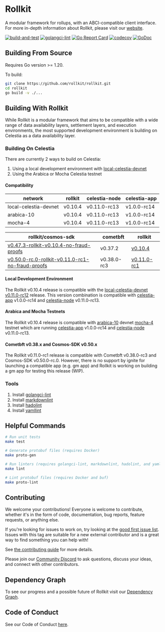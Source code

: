 # Rollkit

A modular framework for rollups, with an ABCI-compatible client interface. For more in-depth information about Rollkit, please visit our [website](https://rollkit.dev).

[![build-and-test](https://github.com/rollkit/rollkit/actions/workflows/test.yml/badge.svg)](https://github.com/rollkit/rollkit/actions/workflows/test.yml)
[![golangci-lint](https://github.com/rollkit/rollkit/actions/workflows/lint.yml/badge.svg)](https://github.com/rollkit/rollkit/actions/workflows/lint.yml)
[![Go Report Card](https://goreportcard.com/badge/github.com/rollkit/rollkit)](https://goreportcard.com/report/github.com/rollkit/rollkit)
[![codecov](https://codecov.io/gh/rollkit/rollkit/branch/main/graph/badge.svg?token=CWGA4RLDS9)](https://codecov.io/gh/rollkit/rollkit)
[![GoDoc](https://godoc.org/github.com/rollkit/rollkit?status.svg)](https://godoc.org/github.com/rollkit/rollkit)

## Building From Source

Requires Go version >= 1.20.

To build:

```sh
git clone https://github.com/rollkit/rollkit.git
cd rollkit 
go build -v ./...
```

## Building With Rollkit

While Rollkit is a modular framework that aims to be compatible with a wide
range of data availability layers, settlement layers, and execution
environments, the most supported development environment is building on Celestia
as a data availability layer.

### Building On Celestia

There are currently 2 ways to build on Celestia:

1. Using a local development environment with [local-celestia-devnet](https://github.com/rollkit/local-celestia-devnet)
1. Using the Arabica or Mocha Celestia testnet

#### Compatibility

| network               | rollkit    | celestia-node | celestia-app |
|-----------------------|------------|---------------|--------------|
| local-celestia-devnet | v0.10.4     | v0.11.0-rc13   | v1.0.0-rc14   |
| arabica-10            | v0.10.4     | v0.11.0-rc13   | v1.0.0-rc14   |
| mocha-4               | v0.10.4     | v0.11.0-rc13   | v1.0.0-rc14   |

| rollkit/cosmos-sdk                                        | cometbft                           | rollkit    |
|-----------------------------------------------------------|------------------------------------|------------|
| [v0.47.3-rollkit-v0.10.4-no-fraud-proofs](https://github.com/rollkit/cosmos-sdk/releases/tag/v0.47.3-rollkit-v0.10.4-no-fraud-proofs)                   | v0.37.2                            | [v0.10.4](https://github.com/rollkit/rollkit/releases/tag/v0.10.4)    |
| [v0.50.0-rc.0-rollkit-v0.11.0-rc1-no-fraud-proofs](https://github.com/rollkit/cosmos-sdk/releases/tag/v0.50.0-rc.0-rollkit-v0.11.0-rc1-no-fraud-proofs)     | v0.38.0-rc3                        | [v0.11.0-rc1](https://github.com/rollkit/rollkit/releases/tag/v0.11.0-rc1)|

#### Local Development Environment

The Rollkit v0.10.4 release is compatible with the
[local-celestia-devnet](https://github.com/rollkit/local-celestia-devnet)
[v0.11.0-rc12](https://github.com/rollkit/local-celestia-devnet/releases/tag/v0.11.0-rc12) release. This version combination is compatible with
[celestia-app](https://github.com/celestiaorg/celestia-app) v1.0.0-rc14 and
[celestia-node](https://github.com/celestiaorg/celestia-node) v0.11.0-rc13.

#### Arabica and Mocha Testnets

The Rollkit v0.10.4 release is compatible with [arabica-10](https://docs.celestia.org/nodes/arabica-devnet/) devnet [mocha-4](https://docs.celestia.org/nodes/mocha-testnet/) testnet which are running [celestia-app](https://github.com/celestiaorg/celestia-app) v1.0.0-rc14 and
[celestia-node](https://github.com/celestiaorg/celestia-node) v0.11.0-rc13.

#### Cometbft v0.38.x and Cosmos-SDK v0.50.x

The Rollkit v0.11.0-rc1 release is compatible with Cometbft v0.38.0-rc3 and Cosmos-SDK v0.50.0-rc.0. However, there is no support by ignite for launching a compatible app (e.g. gm app) and Rollkit is working on building a gm app for testing this release (WIP).

### Tools

1. Install [golangci-lint](https://golangci-lint.run/usage/install/)
1. Install [markdownlint](https://github.com/DavidAnson/markdownlint)
1. Install [hadolint](https://github.com/hadolint/hadolint)
1. Install [yamllint](https://yamllint.readthedocs.io/en/stable/quickstart.html)

## Helpful Commands

```sh
# Run unit tests
make test

# Generate protobuf files (requires Docker)
make proto-gen

# Run linters (requires golangci-lint, markdownlint, hadolint, and yamllint)
make lint

# Lint protobuf files (requires Docker and buf)
make proto-lint

```

## Contributing

We welcome your contributions! Everyone is welcome to contribute, whether it's in the form of code,
documentation, bug reports, feature requests, or anything else.

If you're looking for issues to work on, try looking at the [good first issue list](https://github.com/rollkit/rollkit/issues?q=is%3Aissue+is%3Aopen+label%3A%22good+first+issue%22). Issues with this tag are suitable for a new external contributor and is a great way to find something you can help with!

See [the contributing guide](./CONTRIBUTING.md) for more details.

Please join our [Community Discord](https://discord.com/invite/YsnTPcSfWQ) to ask questions, discuss your ideas, and connect with other contributors.

## Dependency Graph

To see our progress and a possible future of Rollkit visit our [Dependency
Graph](./docs/specification/rollkit-dependency-graph.md).

## Code of Conduct

See our Code of Conduct [here](https://docs.celestia.org/community/coc).
